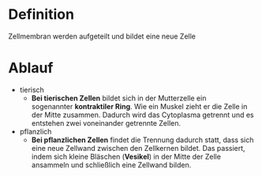 # Definition
Zellmembran werden aufgeteilt und bildet eine neue Zelle 

# Ablauf
- tierisch
	- **Bei tierischen Zellen** bildet sich in der Mutterzelle ein sogenannter **kontraktiler Ring**. Wie ein Muskel zieht er die Zelle in der Mitte zusammen. Dadurch wird das Cytoplasma getrennt und es entstehen zwei voneinander getrennte Zellen.
- pflanzlich
	- **Bei pflanzlichen Zellen** findet die Trennung dadurch statt, dass sich eine neue Zellwand zwischen den Zellkernen bildet. Das passiert, indem sich kleine Bläschen (**Vesikel**) in der Mitte der Zelle ansammeln und schließlich eine Zellwand bilden.